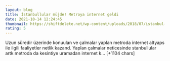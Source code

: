 ```yaml
--- 
layout: blog
title: İstanbullular müjde! Metroya internet geldi
date: 2021-10-14 12:24:45
thumbnail: https://shiftdelete.net/wp-content/uploads/2018/07/istanbul-metro-mobil-internet-donemi-basladi.jpg
rating: 5
---
```

Uzun süredir üzerinde konuulan ve çalmalar yaplan metroda internet altyaps ile ilgili faaliyetler netlik kazand. Yaplan çalmalar neticesinde stanbullular artk metroda da kesintiye uramadan internet k… [+1104 chars]